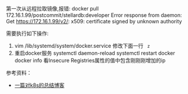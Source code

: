 
第一次从远程拉取镜像,报错:
docker pull 172.16.1.99/postcommit/stellardb:developer
Error response from daemon: Get https://172.16.1.99/v2/: x509: certificate signed by unknown authority

需要执行如下操作:
1. vim /lib/systemd/system/docker.service 修改下面一行
`
z`
2. 重启docker服务
systemctl daemon-reload
systemctl restart docker
docker info 看Insecure Registries属性的值中包含刚刚刚增加的ip



参考资料：

* [一篇对k8s的总结博客](https://blog.csdn.net/huakai_sun/article/details/82378856)